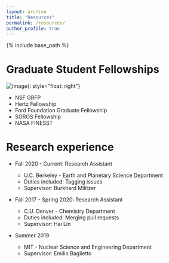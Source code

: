 ```yaml
---
layout: archive
title: "Resources"
permalink: /resources/
author_profile: true
---
```


{% include base_path %}

Graduate Student Fellowships
======
![image](../images/foo-bar-identity-th.jpg){: style="float: right"}

* NSF GRFP
* Hertz Fellowship
* Ford Foundation Graduate Fellowship
* SOROS Fellowship
* NASA FINESST

Research experience
======
* Fall 2020 - Current: Research Assistant
  * U.C. Berkeley - Earth and Planetary Science Department
  * Duties included: Tagging issues
  * Supervisor: Burkhard Militzer

* Fall 2017 - Spring 2020: Research Assistant
  * C.U. Denver - Chemistry Department
  * Duties included: Merging pull requests
  * Supervisor: Hai Lin

* Summer 2019
  * MIT - Nuclear Science and Engineering Department
  * Supervisor: Emilio Baglietto
